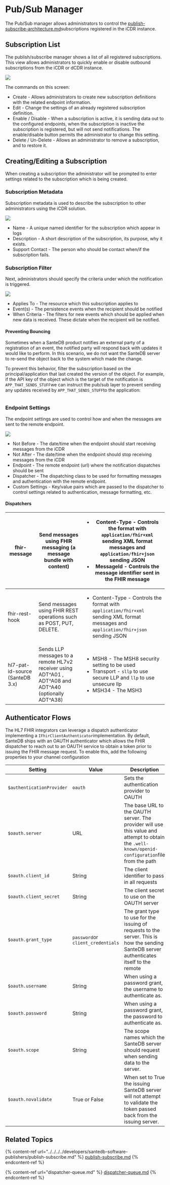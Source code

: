 # Pub/Sub Manager

The Pub/Sub manager allows administrators to control the [publish-subscribe-architecture.md](../../../../santedb/software-architecture/publish-subscribe-architecture.md "mention")subscriptions registered in the iCDR instance.&#x20;

## Subscription List

The publish/subscribe manager shows a list of all registered subscriptions. This view allows administrators to quickly enable or disable outbound subscriptions from the iCDR or dCDR instance.

![](<../../../../.gitbook/assets/image (434) (1) (1) (1) (1).png>)

The commands on this screen:

* Create - Allows administrators to create new subscription definitions with the related endpoint information.
* Edit - Change the settings of an already registered subscription definition.
* Enable / Disable - When a subscription is active, it is sending data out to the configured endpoints, when the subscription is inactive the subscription is registered, but will not send notifications. The enable/disable button permits the administrator to change this setting.
* Delete / Un-Delete - Allows an administrator to remove a subscription, and to restore it.

## Creating/Editing a Subscription

When creating a subscription the administrator will be prompted to enter settings related to the subscription which is being created.

### Subscription Metadata

Subscription metadata is used to describe the subscription to other administrators using the iCDR solution.

![](<../../../../.gitbook/assets/image (448) (1) (1) (1) (1) (1).png>)

* Name - A unique named identifier for the subscription which appear in logs
* Description - A short description of the subscription, its purpose, why it exists.
* Support Contact - The person who should be contact when/if the subscription fails.

### Subscription Filter

Next, administrators should specify the criteria under which the notification is triggered.&#x20;

![](<../../../../.gitbook/assets/image (435) (1) (1) (1) (1) (1) (1) (1).png>)

* Applies To - The resource which this subscription applies to
* Event(s) - The persistence events when the recipient should be notified
* When Criteria - The filters for new events which should be applied when new data is received. These dictate when the recipient will be notified.

#### Preventing Bouncing

Sometimes when a SanteDB product notifies an external party of a registration of an event, the notified party will respond back with updates it would like to perform. In this scenario, we do not want the SanteDB server to re-send the object back to the system which made the change.&#x20;

To prevent this behavior, filter the subscription based on the principal/application that last created the version of the object. For example, if the API key of the object which is the target of the notification is `APP_THAT_SENDS_STUFF`we can instruct the pub/sub layer to prevent sending any updates received by `APP_THAT_SENDS_STUFF`to the application:

<figure><img src="../../../../.gitbook/assets/image.png" alt=""><figcaption></figcaption></figure>

### Endpoint Settings

The endpoint settings are used to control how and when the messages are sent to the remote endpoint.&#x20;

![](<../../../../.gitbook/assets/image (447) (1) (1) (1) (1).png>)

* Not Before - The date/time when the endpoint should start receiving messages from the iCDR
* Not After - The date/time when the endpoint should stop receiving messages from the iCDR
* Endpoint - The remote endpoint (url) where the notification dispatches should be sent
* Dispatcher - The dispatching class to be used for formatting messages and authentication with the remote endpoint.
* Custom Settings - Key/value pairs which are passed to the dispatcher to control settings related to authentication, message formatting, etc.

#### Dispatchers

| fhir-message                    | Send messages using FHIR messaging (a message bundle with content)                                     | <ul><li>Content-Type - Controls the format with <code>application/fhir+xml</code> sending XML format messages and <code>application/fhir+json</code> sending JSON</li><li>MessageId - Controls the message identifier sent in the FHIR message</li></ul>                                                                                                             |
| ------------------------------- | ------------------------------------------------------------------------------------------------------ | -------------------------------------------------------------------------------------------------------------------------------------------------------------------------------------------------------------------------------------------------------------------------------------------------------------------------------------------------------------------- |
| fhir-rest-hook                  | Send messages using FHIR REST operations such as POST, PUT, DELETE.                                    | <ul><li>Content-Type - Controls the format with <code>application/fhir+xml</code> sending XML format messages and <code>application/fhir+json</code> sending JSON</li></ul>                                                                                                                                                                                          |
| hl7-pat-id-source (SanteDB 3.x) | Sends LLP messages to a remote HL7v2 receiver using ADT^A01 , ADT^A08 and ADT^A40 (optionally ADT^A38) | <ul><li>MSH8 - The MSH8 security setting to be used</li><li>Transport - <code>sllp</code> to use secure LLP and <code>llp</code> to use unsecure llp</li><li>MSH34 - The MSH3 | MSH4 to send (default is the SanteDB server's)</li><li>SendAs - <code>Client</code> if sending ADT^A01, ADT^A08, ADT^A40 messages, or <code>Server</code> if using ADT^A38</li></ul> |

## Authenticator Flows

The HL7 FHIR integrators can leverage a dispatch authenticator implementing a `IFhirClientAuthenticator`implementation. By default, SanteDB ships with an OAUTH authenticator which allows the FHIR dispatcher to reach out to an OAUTH service to obtain a token prior to issuing the FHIR message request. To enable this, add the following properties to your channel configuration

| Setting                   | Value                             | Description                                                                                                                                        |
| ------------------------- | --------------------------------- | -------------------------------------------------------------------------------------------------------------------------------------------------- |
| `$authenticationProvider` | `oauth`                           | Sets the authentication provider to OAUTH                                                                                                          |
| `$oauth.server`           | URL                               | The base URL to the OAUTH server. The provider will use this value and attempt to obtain the `.well-known/openid-configuration`file from the path  |
| `$oauth.client_id`        | String                            | The client identifier to pass in all requests                                                                                                      |
| `$oauth.client_secret`    | String                            | The client secret to use on the OAUTH server                                                                                                       |
| `$oauth.grant_type`       | `password`or `client_credentials` | The grant type to use for the issuing of requests to the server. This is how the sending SanteDB server authenticates itself to the remote         |
| `$oauth.username`         | String                            | When using a password grant, the username to authenticate as.                                                                                      |
| `$oauth.password`         | String                            | When using a password grant, the password to authenticate as.                                                                                      |
| `$oauth.scope`            | String                            | The scope names which the SanteDB server should request when sending data to the server.                                                           |
| `$oauth.novalidate`       | True or False                     | When set to True the issuing SanteDB server will not attempt to validate the token passed back from the issuing server.                            |



## Related Topics

{% content-ref url="../../../../developers/santedb-software-publishers/publish-subscribe.md" %}
[publish-subscribe.md](../../../../developers/santedb-software-publishers/publish-subscribe.md)
{% endcontent-ref %}

{% content-ref url="dispatcher-queue.md" %}
[dispatcher-queue.md](dispatcher-queue.md)
{% endcontent-ref %}

